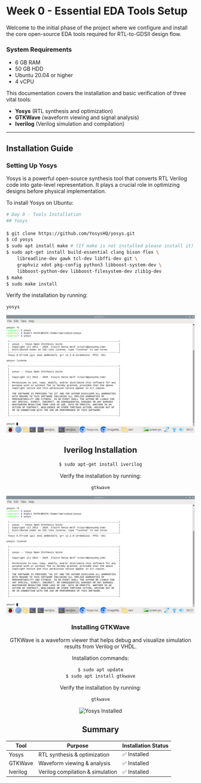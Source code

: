 # Week 0 - Essential EDA Tools Setup

Welcome to the initial phase of the project where we configure and install the core open-source EDA tools required for RTL-to-GDSII design flow.

### **System Requirements**
- 6 GB RAM
- 50 GB HDD
- Ubuntu 20.04 or higher
- 4 vCPU

This documentation covers the installation and basic verification of three vital tools:

- **Yosys** (RTL synthesis and optimization)
- **GTKWave** (waveform viewing and signal analysis)
- **Iverilog** (Verilog simulation and compilation)

---

## Installation Guide

### Setting Up Yosys

Yosys is a powerful open-source synthesis tool that converts RTL Verilog code into gate-level representation. It plays a crucial role in optimizing designs before physical implementation.

To install Yosys on Ubuntu:
```bash
# Day 0 - Tools Installation
## Yosys

$ git clone https://github.com/YosysHQ/yosys.git
$ cd yosys 
$ sudo apt install make # (If make is not installed please install it) 
$ sudo apt-get install build-essential clang bison flex \
    libreadline-dev gawk tcl-dev libffi-dev git \
    graphviz xdot pkg-config python3 libboost-system-dev \
    libboost-python-dev libboost-filesystem-dev zlib1g-dev
$ make 
$ sudo make install
```
Verify the installation by running:
```bash
yosys
```
<p align="center">
  <img src="https://github.com/TheVoltageVikingRam/RTL2GDS_Alchemy/blob/main/Week0/assets/yosys_installed.png" 
       alt="Yosys Installed" width="600"/>
</p>

<div align="center">

## **Iverilog Installation**
```bash
$ sudo apt-get install iverilog
```
Verify the installation by running:
```bash
gtkwave
```
<p align="center">
  <img src="https://github.com/TheVoltageVikingRam/RTL2GDS_Alchemy/blob/main/Week0/assets/yosys_installed.png" 
       alt="Yosys Installed" width="600"/>
</p>

<div align="center">


### Installing GTKWave

GTKWave is a waveform viewer that helps debug and visualize simulation results from Verilog or VHDL.

Installation commands:
```bash
$ sudo apt update
$ sudo apt install gtkwave
```
Verify the installation by running:
```bash
gtkwave
```
<p align="center">
  <img src="(https://github.com/wesleejacop/weslee_RISC-V-Reference-SoC-Tapeout-Program-VSD/blob/main/week%200/Screenshot%202025-09-20%20205203.png)" 
       alt="Yosys Installed" width="600"/>
</p>

<div align="center">


## Summary

| Tool    | Purpose                        | Installation Status |
|---------|-------------------------------|---------------------|
| Yosys   | RTL synthesis & optimization  | ✅ Installed        |
| GTKWave | Waveform viewing & analysis   | ✅ Installed        |
| Iverilog| Verilog compilation & simulation | ✅ Installed     |






```

